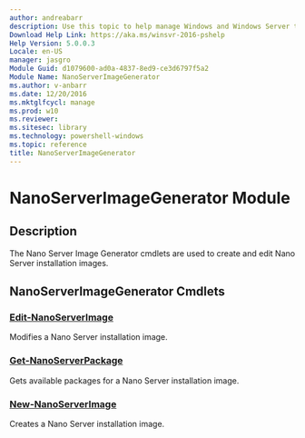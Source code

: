 ```yaml
---
author: andreabarr
description: Use this topic to help manage Windows and Windows Server technologies with Windows PowerShell.
Download Help Link: https://aka.ms/winsvr-2016-pshelp
Help Version: 5.0.0.3
Locale: en-US
manager: jasgro
Module Guid: d1079600-ad0a-4837-8ed9-ce3d6797f5a2
Module Name: NanoServerImageGenerator
ms.author: v-anbarr
ms.date: 12/20/2016
ms.mktglfcycl: manage
ms.prod: w10
ms.reviewer: 
ms.sitesec: library
ms.technology: powershell-windows
ms.topic: reference
title: NanoServerImageGenerator
---
```


# NanoServerImageGenerator Module
## Description
The Nano Server Image Generator cmdlets are used to create and edit Nano Server installation images.

## NanoServerImageGenerator Cmdlets
### [Edit-NanoServerImage](./Edit-NanoServerImage.md)
Modifies a Nano Server installation image.

### [Get-NanoServerPackage](./Get-NanoServerPackage.md)
Gets available packages for a Nano Server installation image.

### [New-NanoServerImage](./New-NanoServerImage.md)
Creates a Nano Server installation image.




